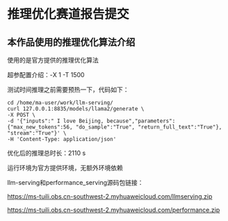 # 推理优化赛道报告提交


## 本作品使用的推理优化算法介绍

使用的是官方提供的推理优化算法

超参配置介绍：-X  1 -T 1500

测试时间推理之前需要预热一下，代码如下：

```
cd /home/ma-user/work/llm-serving/
curl 127.0.0.1:8835/models/llama2/generate \
-X POST \
-d '{"inputs":" I love Beijing, because","parameters":{"max_new_tokens":56, "do_sample":"True", "return_full_text":"True"}, "stream":"True"}' \
-H 'Content-Type: application/json'

```
   
优化后的推理总时长：2110 s
   
运行环境为官方提供环境，无额外环境依赖
   
llm-serving和performance_serving源码包链接：

https://ms-tuili.obs.cn-southwest-2.myhuaweicloud.com/llmserving.zip

https://ms-tuili.obs.cn-southwest-2.myhuaweicloud.com/performance.zip
